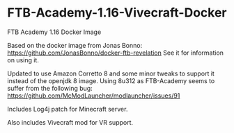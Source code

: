 # FTB-Academy-1.16-Vivecraft-Docker

FTB Academy 1.16 Docker Image

Based on the docker image from Jonas Bonno: https://github.com/JonasBonno/docker-ftb-revelation See it for information on using it.

Updated to use Amazon Corretto 8 and some minor tweaks to support it instead of the openjdk 8 image. Using 8u312 as FTB-Academy seems to suffer from the following bug: https://github.com/McModLauncher/modlauncher/issues/91

Includes Log4j patch for Minecraft server.

Also includes Vivecraft mod for VR support.